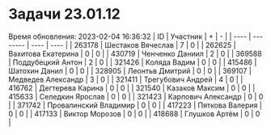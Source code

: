 # Задачи 23.01.12
Время обновления: 2023-02-04 16:36:32
| ID   | Участник | +    | -    |
| ---- | -------- | ---- | ---- |
| 263178 | Шестаков Вячеслав | 7 | 0 |
| 262625 | Вахитова Екатерина | 0 | 0 |
| 430719 | Ченченко Даниил | 2 | 0 |
| 369588 | Поддубецкий Антон | 2 | 0 |
| 321426 | Коляда Вадим | 0 | 0 |
| 415486 | Шатохин Данил | 0 | 0 |
| 328905 | Леонтьв Дмитрий | 0 | 0 |
| 369107 | Медведев Александр | 3 | 0 |
| 321411 | Трегубович Андрей | 4 | 0 |
| 416762 | Дегтерева Карина | 0 | 0 |
| 321540 | Казаков Максим | 0 | 0 |
| 415633 | Селедкин Ярослав | 0 | 0 |
| 321423 | Карпович Александр | 0 | 0 |
| 371742 | Провалинский Владимир | 0 | 0 |
| 417223 | Пяткова Валерия | 0 | 0 |
| 417133 | Виктор Морозов | 0 | 0 |
| 418688 | Глушков Артём | 0 | 0 |

